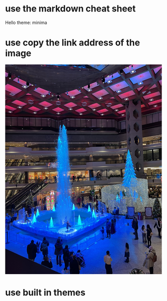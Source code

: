 # use the markdown cheat sheet 
Hello 
theme: minima
# use copy the link address of the image 
![](https://github.com/RowanAlghamdi/Portfolio/blob/main/images/IMG_1942.jpeg)

# use built in themes 

